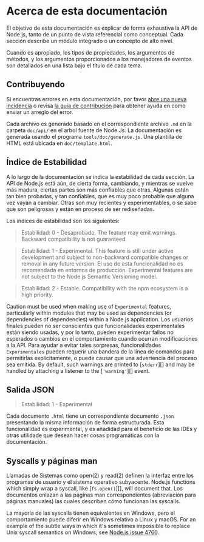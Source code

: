 # Acerca de esta documentación

<!--introduced_in=v0.10.0-->

<!-- type=misc -->

El objetivo de esta documentación es explicar de forma exhaustiva la API de Node.js, tanto de un punto de vista referencial como conceptual. Cada sección describe un módulo integrado o un concepto de alto nivel.

Cuando es apropiado, los tipos de propiedades, los argumentos de métodos, y los argumentos proporcionados a los manejadores de eventos son detallados en una lista bajo el título de cada tema.

## Contribuyendo

Si encuentras errores en esta documentación, por favor [abre una nueva incidencia](https://github.com/nodejs/node/issues/new) o revisa [la guia de contribución](https://github.com/nodejs/node/blob/master/CONTRIBUTING.md) para obtener ayuda en como enviar un arreglo del error.

Cada archivo es generado basado en el correspondiente archivo `.md` en la carpeta `doc/api/` en el arbol fuente de Node.Js. La documentación es generada usando el programa `tools/doc/generate.js`. Una plantilla de HTML está ubicada en `doc/template.html`.

## Índice de Estabilidad

<!--type=misc-->

A lo largo de la documentación se indica la estabilidad de cada sección. La API de Node.js está aún, de cierta forma, cambiando, y mientras se vuelve más madura, ciertas partes son más confiables que otras. Algunas están tan bien probadas, y tan confiables, que es muy poco probable que alguna vez vayan a cambiar. Otras son muy recientes y experimentables, o se sabe que son peligrosas y están en proceso de ser rediseñadas.

Los índices de estabilidad son los siguientes:

> Estabilidad: 0 - Desaprobado. The feature may emit warnings. Backward compatibility is not guaranteed.

<!-- separator -->

> Estabilidad: 1 - Experimental. This feature is still under active development and subject to non-backward compatible changes or removal in any future version. El uso de esta funcionalidad no es recomendada en entornos de producción. Experimental features are not subject to the Node.js Semantic Versioning model.

<!-- separator -->

> Estabilidad: 2 - Estable. Compatibility with the npm ecosystem is a high priority.

Caution must be used when making use of `Experimental` features, particularly within modules that may be used as dependencies (or dependencies of dependencies) within a Node.js application. Los usuarios finales pueden no ser conscientes que funcionalidades experimentales están siendo usadas, y por lo tanto, pueden experimentar fallos no esperados o cambios en el comportamiento cuando ocurran modificaciones a la API. Para ayudar a evitar tales sorpresas, funcionalidades `Experimentales` pueden requerir una bandera de la línea de comandos para permitirlas explícitamente, o puede causar que una advertencia del proceso sea emitida. By default, such warnings are printed to [`stderr`][] and may be handled by attaching a listener to the [`'warning'`][] event.

## Salida JSON

<!-- YAML
added: v0.6.12
-->

> Estabilidad: 1 - Experimental

Cada documento `.html` tiene un correspondiente documento `.json` presentando la misma información de forma estructurada. Esta funcionalidad es experimental, y es añadidad para el beneficio de las IDEs y otras utilidade que desean hacer cosas programáticas con la documentación.

## Syscalls y páginas man

Llamadas de Sistemas como open(2) y read(2) definen la interfaz entre los programas de usuario y el sistema operativo subyacente. Node.js functions which simply wrap a syscall, like [`fs.open()`][], will document that. Los documentos enlazan a las páginas man correspondientes (abreviación para páginas manuales) las cuales describen cómo funcionan las syscalls.

La mayoría de las syscalls tienen equivalentes en Windows, pero el comportamiento puede diferir en Windows relativo a Linux y macOS. For an example of the subtle ways in which it's sometimes impossible to replace Unix syscall semantics on Windows, see [Node.js issue 4760](https://github.com/nodejs/node/issues/4760).